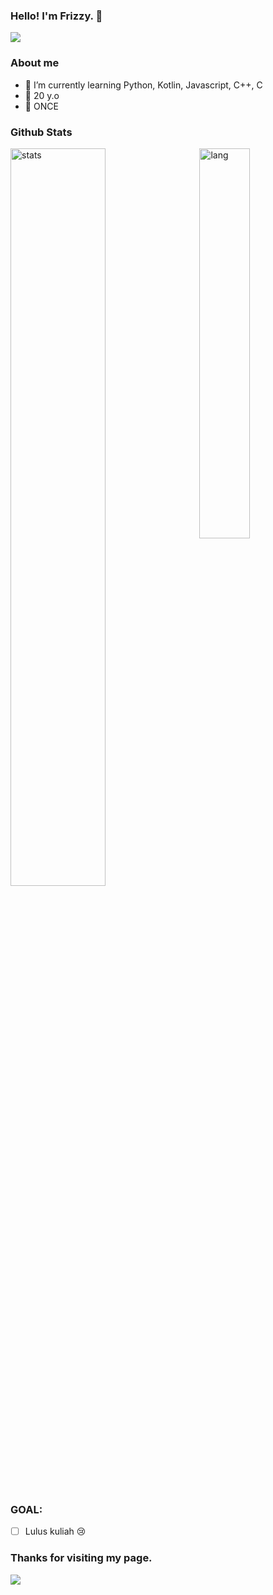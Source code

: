### Hello! I'm Frizzy. 👋

<img src="https://i.ibb.co/JQRzCMs/ezgif-4-7b7f4fa3f785.gif"/>

### About me
- 🌱 I’m currently learning Python, Kotlin, Javascript, C++, C
- 🐧 20 y.o
- 🍭 ONCE

### Github Stats
<p>
  <img width="55%" alt="stats" src="https://github-readme-stats.vercel.app/api?username=minaricious&count_private=true&show_icons=true&hide_border=true&theme=nightowl">
  <img width="40%" align="right" alt="lang" src="https://github-readme-stats.vercel.app/api/top-langs/?username=minaricious&layout=compact&hide_border=true&langs_count=5&theme=nightowl" />
</p>

### GOAL:
- [ ] Lulus kuliah :cry:

### Thanks for visiting my page.

<img src="https://i.ibb.co/ZxhtdQV/ezgif-com-gif-maker.gif"/>
